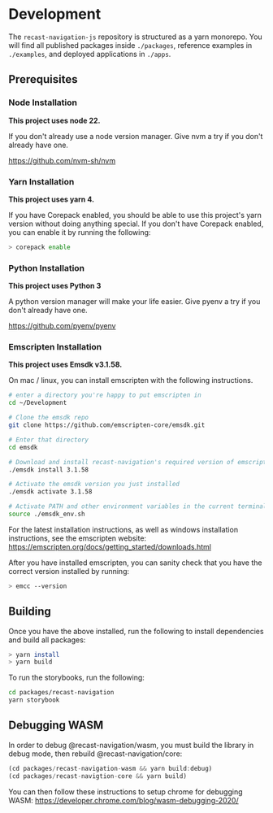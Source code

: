 # Development

The `recast-navigation-js` repository is structured as a yarn monorepo. You will find all published packages inside `./packages`, reference examples in `./examples`, and deployed applications in `./apps`.

## Prerequisites

### Node Installation

**This project uses node 22.**

If you don't already use a node version manager. Give nvm a try if you don't already have one.

https://github.com/nvm-sh/nvm

### Yarn Installation

**This project uses yarn 4.**

If you have Corepack enabled, you should be able to use this project's yarn version without doing anything special. If you don't have Corepack enabled, you can enable it by running the following:

```sh
> corepack enable
```

### Python Installation

**This project uses Python 3**

A python version manager will make your life easier. Give pyenv a try if you don't already have one.

https://github.com/pyenv/pyenv

### Emscripten Installation

**This project uses Emsdk v3.1.58.**

On mac / linux, you can install emscripten with the following instructions.

```sh
# enter a directory you're happy to put emscripten in
cd ~/Development

# Clone the emsdk repo
git clone https://github.com/emscripten-core/emsdk.git

# Enter that directory
cd emsdk

# Download and install recast-navigation's required version of emscripten
./emsdk install 3.1.58

# Activate the emsdk version you just installed
./emsdk activate 3.1.58

# Activate PATH and other environment variables in the current terminal
source ./emsdk_env.sh
```

For the latest installation instructions, as well as windows installation instructions, see the emscripten website: https://emscripten.org/docs/getting_started/downloads.html

After you have installed emscripten, you can sanity check that you have the correct version installed by running:

```sh
> emcc --version
```

## Building

Once you have the above installed, run the following to install dependencies and build all packages:

```sh
> yarn install
> yarn build
```

To run the storybooks, run the following:

```sh
cd packages/recast-navigation
yarn storybook
```

## Debugging WASM

In order to debug @recast-navigation/wasm, you must build the library in debug mode, then rebuild @recast-navigation/core:

```ts
(cd packages/recast-navigation-wasm && yarn build:debug)
(cd packages/recast-navigtion-core && yarn build)
```

You can then follow these instructions to setup chrome for debugging WASM: https://developer.chrome.com/blog/wasm-debugging-2020/